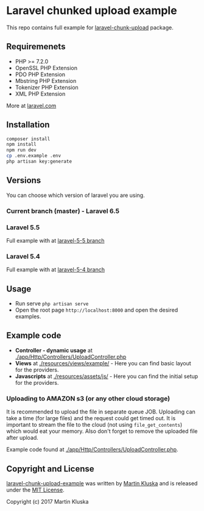 # Laravel chunked upload example
This repo contains full example for [laravel-chunk-upload](https://github.com/pionl/laravel-chunk-upload) package.

## Requiremenets

* PHP >= 7.2.0
* OpenSSL PHP Extension
* PDO PHP Extension
* Mbstring PHP Extension
* Tokenizer PHP Extension
* XML PHP Extension

More at [laravel.com](https://laravel.com/docs/5.5)

## Installation

```bash
composer install
npm install
npm run dev
cp .env.example .env
php artisan key:generate
```

## Versions

You can choose which version of laravel you are using.

### Current branch (master) - Laravel 6.5

### Laravel 5.5
Full example with at [laravel-5-5 branch](https://github.com/pionl/laravel-chunk-upload-example/tree/laravel-5-5)

### Laravel 5.4
Full example with at [laravel-5-4 branch](https://github.com/pionl/laravel-chunk-upload-example/tree/laravel-5-4)

## Usage

* Run serve `php artisan serve`
* Open the root page `http://localhost:8000` and open the desired examples.

## Example code

* **Controller - dynamic usage** at [./app/Http/Controllers/UploadController.php](./app/Http/Controllers/UploadController.php)
* **Views** at [./resources/views/example/](./resources/views/example/) - Here you can find basic layout for the providers.
* **Javascripts** at [./resources/assets/js/](./resources/assets/js/) - Here you can find the initial setup for the providers.

### Uploading to AMAZON s3 (or any other cloud storage)

It is recommended to upload the file in separate queue JOB. Uploading can take a time (for large files) and the request could
get timed out. It is important to stream the file to the cloud (not using `file_get_contents`) which would eat your memory. 
Also don't forget to remove the uploaded file after upload.

Example code found at [./app/Http/Controllers/UploadController.php](./app/Http/Controllers/UploadController.php#L59). 

## Copyright and License

[laravel-chunk-upload-example](https://github.com/pionl/laravel-chunk-upload-example)
was written by [Martin Kluska](http://kluska.cz) and is released under the 
[MIT License](LICENSE.md).

Copyright (c) 2017 Martin Kluska
